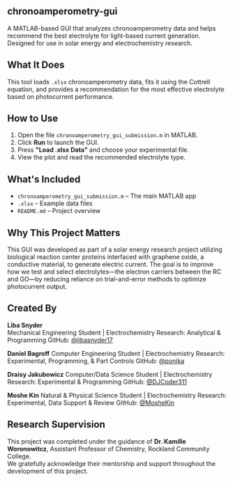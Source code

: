 ## chronoamperometry-gui

A MATLAB-based GUI that analyzes chronoamperometry data and helps recommend the best electrolyte for light-based current generation. Designed for use in solar energy and electrochemistry research.

## What It Does

This tool loads `.xlsx` chronoamperometry data, fits it using the Cottrell equation, and provides a recommendation for the most effective electrolyte based on photocurrent performance.

## How to Use

1. Open the file `chronoamperometry_gui_submission.m` in MATLAB.
2. Click **Run** to launch the GUI.
3. Press **"Load .xlsx Data"** and choose your experimental file.
4. View the plot and read the recommended electrolyte type.

## What's Included

- `chronoamperometry_gui_submission.m` – The main MATLAB app
- `.xlsx` – Example data files 
- `README.md` – Project overview 

## Why This Project Matters

This GUI was developed as part of a solar energy research project utilizing biological reaction center proteins interfaced with graphene oxide, a 
conductive material, to generate electric current. The goal is to improve how we test and select electrolytes—the electron carriers between the RC and 
GO—by reducing reliance on trial-and-error methods to optimize photocurrent output.

## Created By

**Liba Snyder**  
Mechanical Engineering Student |  Electrochemistry Research: Analytical & Programming 
GitHub: [@libasnyder17](https://github.com/libasnyder17)

**Daniel Bagroff** 
Computer Engineering Student | Electrochemistry Research: Experimental, Programming, & Part Controls 
GitHub: [@ponika](https://github.com/poninka)

**Draisy Jakubowicz**
Computer/Data Science Student | Electrochemistry Research: Experimental & Programming 
GitHub: [@DJCoder311](https://github.com/DJCoder311)


**Moshe Kin**
Natural & Physical Science Student | Electrochemistry Research: Experimental, Data Support & Review
GitHub: [@MosheKin](https://github.com/MosheKin)

## Research Supervision
This project was completed under the guidance of **Dr. Kamille Woronowitcz**, Assistant Professor of Chemistry, Rockland Community College.  
We gratefully acknowledge their mentorship and support throughout the development of this project.



